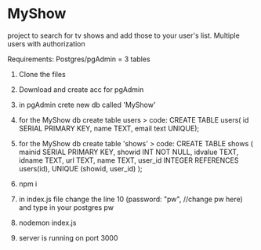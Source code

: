 # MyShow
project to search for tv shows and add those to your user's list. Multiple users with authorization

Requirements: Postgres/pgAdmin = 3 tables

1. Clone the files
2. Download and create acc for pgAdmin
3. in pgAdmin crete new db called 'MyShow'
4. for the MyShow db create table users > code:
  CREATE TABLE users( id SERIAL PRIMARY KEY, name TEXT, email text UNIQUE);

5. for the MyShow db create table 'shows' > code:
  CREATE TABLE shows ( mainid SERIAL PRIMARY KEY, showid INT NOT NULL, idvalue TEXT, idname TEXT, url TEXT, name TEXT, user_id INTEGER REFERENCES users(id), UNIQUE (showid, user_id) );

6. npm i
7. in index.js file change the line 10 (password: "pw", //change pw here) and type in your postgres pw
8. nodemon index.js
9. server is running on port 3000
